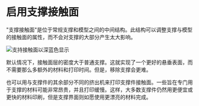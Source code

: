 启用支撑接触面
====
"支撑接触面"是位于常规支撑和模型之间的中间结构。此结构可以调整支撑与模型的接触面的属性，而不会对支撑的大部分产生太大影响。

<!--screenshot {
"image_path": "support_interface_enable.png",
"models": [{"script": "trash_bin_lid.scad"}],
"camera_position": [93, 188, 87],
"settings": {
"support_enable": true,
"support_interface_enable": true
},
"colours": 64
}-->
![支持接触面以深蓝色显示](../images/support_interface_enable.png)

默认情况下，接触面层的密度大于普通支撑。这就实现了一个更好的悬垂表面，而不需要那么多额外的材料和打印时间。但是，移除支撑会更难。

也可以用与支撑件的其余部分不同的挤出机来打印支撑件接触面。一些旨在专门用于支撑的材料可能非常昂贵，并且打印缓慢。这样，大多数支撑件仍然用更便宜或更快的材料印刷，但是支撑界面则如愿使用更漂亮的材料完成。
